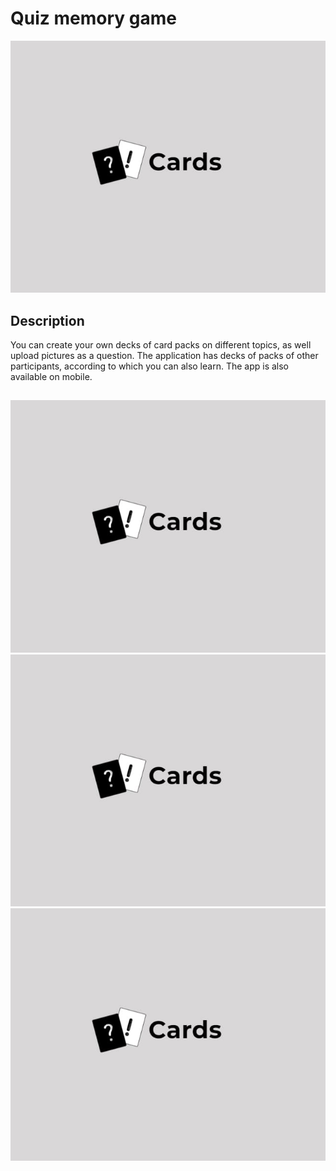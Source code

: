 # Quiz memory game

![Quiz memory game](/src/assets/img/readmePictures/logo.jpg)

## Description

You can create your own decks of card packs on different topics, as well upload pictures as a question. The application has decks of packs of other participants, according to which you can also learn. The app is also available on mobile.

##

![Quiz memory game](/src/assets/img/readmePictures/logo.jpg)
![Quiz memory game](/src/assets/img/readmePictures/logo.jpg)
![Quiz memory game](/src/assets/img/readmePictures/logo.jpg)
